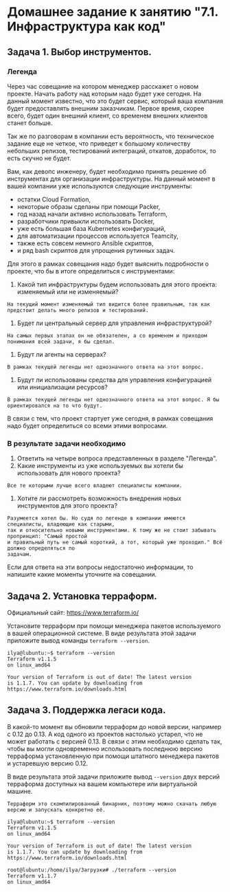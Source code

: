 # Домашнее задание к занятию "7.1. Инфраструктура как код"

## Задача 1. Выбор инструментов. 
 
### Легенда
 
Через час совещание на котором менеджер расскажет о новом проекте. Начать работу над которым надо 
будет уже сегодня. 
На данный момент известно, что это будет сервис, который ваша компания будет предоставлять внешним заказчикам.
Первое время, скорее всего, будет один внешний клиент, со временем внешних клиентов станет больше.

Так же по разговорам в компании есть вероятность, что техническое задание еще не четкое, что приведет к большому
количеству небольших релизов, тестирований интеграций, откатов, доработок, то есть скучно не будет.  
   
Вам, как девопс инженеру, будет необходимо принять решение об инструментах для организации инфраструктуры.
На данный момент в вашей компании уже используются следующие инструменты: 
- остатки Сloud Formation, 
- некоторые образы сделаны при помощи Packer,
- год назад начали активно использовать Terraform, 
- разработчики привыкли использовать Docker, 
- уже есть большая база Kubernetes конфигураций, 
- для автоматизации процессов используется Teamcity, 
- также есть совсем немного Ansible скриптов, 
- и ряд bash скриптов для упрощения рутинных задач.  

Для этого в рамках совещания надо будет выяснить подробности о проекте, что бы в итоге определиться с инструментами:

1. Какой тип инфраструктуры будем использовать для этого проекта: изменяемый или не изменяемый?
```
На текущий момент изменяемый тип видится более правильным, так как предстоит делать много релизов и тестирований.
```

1. Будет ли центральный сервер для управления инфраструктурой?
```
На самых первых этапах он не обязателен, а со временем и приходом понимания всей задачи, я бы сделал.
```

1. Будут ли агенты на серверах?
```
В рамках текущей легенды нет однозначного ответа на этот вопрос.

```


1. Будут ли использованы средства для управления конфигурацией или инициализации ресурсов? 

```
В рамках текущей легенды нет однозначного ответа на этот вопрос. Я бы ориентировался на то что будут.

```


 
В связи с тем, что проект стартует уже сегодня, в рамках совещания надо будет определиться со всеми этими вопросами.

### В результате задачи необходимо

1. Ответить на четыре вопроса представленных в разделе "Легенда". 
1. Какие инструменты из уже используемых вы хотели бы использовать для нового проекта? 

```
Все те которыми лучше всего владеют специалисты компании.

```


1. Хотите ли рассмотреть возможность внедрения новых инструментов для этого проекта? 
```
Разумеется хотел бы. Но судя по легенде в компании имеются специалисты, владеющие как старыми, 
так и относительно новыми инструментами. К тому же не стоит забывать пропринцип: "Самый простой 
и правильный путь не самый короткий, а тот, который уже проходил." Всё должно определяться по 
задачам. 

```


Если для ответа на эти вопросы недостаточно информации, то напишите какие моменты уточните на совещании.


## Задача 2. Установка терраформ. 

Официальный сайт: https://www.terraform.io/

Установите терраформ при помощи менеджера пакетов используемого в вашей операционной системе.
В виде результата этой задачи приложите вывод команды `terraform --version`.

```
ilya@lubuntu:~$ terraform --version
Terraform v1.1.5
on linux_amd64

Your version of Terraform is out of date! The latest version
is 1.1.7. You can update by downloading from https://www.terraform.io/downloads.html

```


## Задача 3. Поддержка легаси кода. 

В какой-то момент вы обновили терраформ до новой версии, например с 0.12 до 0.13. 
А код одного из проектов настолько устарел, что не может работать с версией 0.13. 
В связи с этим необходимо сделать так, чтобы вы могли одновременно использовать последнюю версию терраформа установленную при помощи
штатного менеджера пакетов и устаревшую версию 0.12. 

В виде результата этой задачи приложите вывод `--version` двух версий терраформа доступных на вашем компьютере 
или виртуальной машине.

```
Терраформ это скомпилированный бинарник, поэтому можно скачать любую версию и запускать конкретно её.

```
```
ilya@lubuntu:~$ terraform --version
Terraform v1.1.5
on linux_amd64

Your version of Terraform is out of date! The latest version
is 1.1.7. You can update by downloading from https://www.terraform.io/downloads.html
```
```
root@lubuntu:/home/ilya/Загрузки# ./terraform --version
Terraform v1.1.7
on linux_amd64



```
